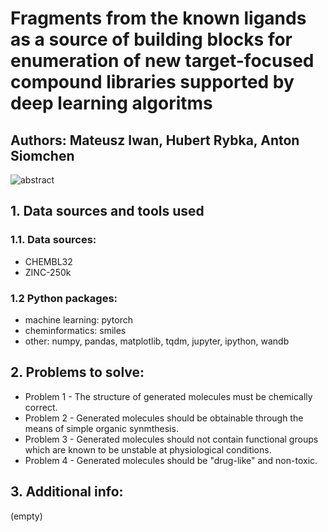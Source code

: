 # Fragments from the known ligands as a source of building blocks for enumeration of new target-focused compound libraries supported by deep learning algoritms
## Authors: Mateusz Iwan, Hubert Rybka, Anton Siomchen
![abstract](https://github.com/asiomchen/mldd23_project1/assets/126616541/f1b73205-6046-49c1-a03b-a0cac37861f5)
##  1. Data sources and tools used
### 1.1.  Data sources:
* CHEMBL32
* ZINC-250k
### 1.2 Python packages:
* machine learning: pytorch
* cheminformatics: smiles
* other: numpy, pandas, matplotlib, tqdm, jupyter, ipython, wandb
## 2. Problems to solve:
- Problem 1 - The structure of generated molecules must be chemically correct.
- Problem 2 - Generated molecules should be obtainable through the means of simple organic synmthesis.
- Problem 3 - Generated molecules should not contain functional groups which are known to be unstable at physiological conditions.
- Problem 4 - Generated molecules should be "drug-like" and non-toxic.

## 3. Additional info:
(empty)
